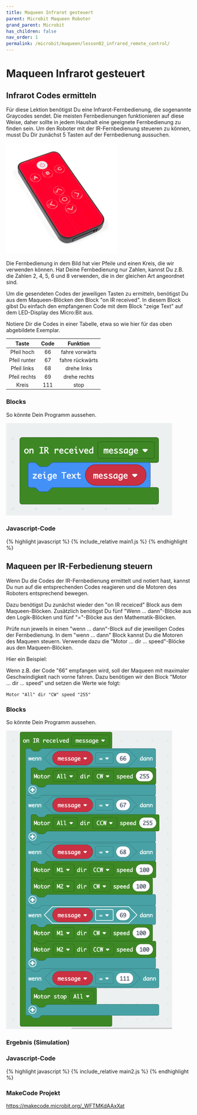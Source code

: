 ```yaml
---
title: Maqueen Infrarot gesteuert
parent: Microbit Maqueen Roboter
grand_parent: Microbit
has_children: false
nav_order: 1
permalink: /microbit/maqueen/lesson02_infrared_remote_control/
---
```


# Maqueen Infrarot gesteuert

## Infrarot Codes ermitteln

Für diese Lektion benötigst Du eine Infrarot-Fernbedienung, die sogenannte Graycodes sendet. Die meisten Fernbedienungen funktionieren auf diese Weise, daher sollte in jedem Haushalt eine geeignete Fernbedienung zu finden sein.
Um den Roboter mit der IR-Fernbedienung steueren zu können, musst Du Dir zunächst 5 Tasten auf der Fernbedienung aussuchen.

<img src="./ir-remote.jpeg" width="300px"/>

Die Fernbedienung in dem Bild hat vier Pfeile und einen Kreis, die wir verwenden können. Hat Deine Fernbedienung nur Zahlen, kannst Du z.B. die Zahlen 2, 4, 5, 6 und 8 verwenden, die in der gleichen Art angeordnet sind.

Um die gesendeten Codes der jeweiligen Tasten zu ermitteln, benötigst Du aus dem Maqueen-Blöcken den Block "on IR received". In diesem Block gibst Du einfach den empfangenen Code mit dem Block "zeige Text" auf dem LED-Display des Micro:Bit aus.

Notiere Dir die Codes in einer Tabelle, etwa so wie hier für das oben abgebildete Exemplar.

| Taste | Code | Funktion  |
| :---:| :---:| :---:|
| Pfeil hoch | 66 | fahre vorwärts |
| Pfeil runter | 67 | fahre rückwärts |
| Pfeil links | 68 | drehe links |
| Pfeil rechts | 69 | drehe rechts |
| Kreis | 111 | stop |

### Blocks

So könnte Dein Programm aussehen.

<img src="./screenshot1.png" width="450px"/>

### Javascript-Code

{% highlight javascript %}
    {% include_relative main1.js %}
{% endhighlight %}

## Maqueen per IR-Ferbedienung steuern

Wenn Du die Codes der IR-Fernbedienung ermittelt und notiert hast, kannst Du nun auf die entsprechenden Codes reagieren und die Motoren des Roboters entsprechend bewegen.

Dazu benötigst Du zunächst wieder den "on IR receiced" Block aus dem Maqueen-Blöcken. Zusätzlich benötigst Du fünf "Wenn ... dann"-Blöcke aus den Logik-Blöcken und fünf "="-Blöcke aus den Mathematik-Blöcken.

Prüfe nun jeweils in einen "wenn ... dann"-Block auf die jeweiligen Codes der Fernbedienung. In dem "wenn ... dann" Block kannst Du die Motoren des Maqueen steuern. Verwende dazu die "Motor ... dir ... speed"-Blöcke aus den Maqueen-Blöcken.

Hier ein Beispiel:

Wenn z.B. der Code "66" empfangen wird, soll der Maqueen mit maximaler Geschwindigkeit nach vorne fahren. Dazu benötigen wir den Block "Motor ... dir ... speed" und setzen die Werte wie folgt:

```
Motor "All" dir "CW" speed "255"
```

### Blocks

So könnte Dein Programm aussehen.

<img src="./screenshot2.png" width="450px"/>

### Ergebnis (Simulation)


### Javascript-Code

{% highlight javascript %}
    {% include_relative main2.js %}
{% endhighlight %}

### MakeCode Projekt

https://makecode.microbit.org/_WFTMKdAAxXat